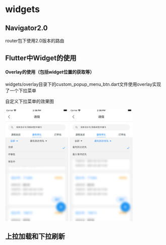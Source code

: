 # widgets

## Navigator2.0
router包下使用2.0版本的路由
## Flutter中Widget的使用
#### Overlay的使用（包括widget位置的获取等）
widgets/overlay目录下的custom_popup_menu_btn.dart文件使用overlay实现了一个下拉菜单  

自定义下拉菜单的效果图  

<img src="imgs/custom_popup_menu_btn1.png" alt="custom_popup_menu_btn1" 
width="200px" />
<img src="imgs/custom_popup_menu_btn2.png" alt="custom_popup_menu_btn1"    width="200px" />

## 上拉加载和下拉刷新